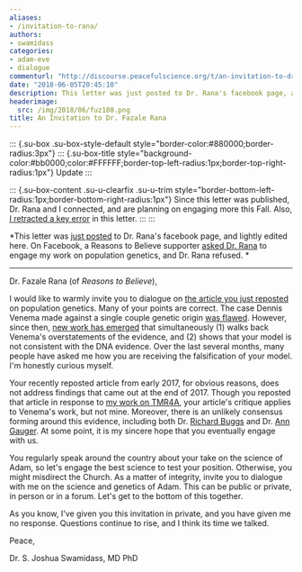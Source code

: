```yaml
---
aliases:
- /invitation-to-rana/
authors:
- swamidass
categories:
- adam-eve
- dialogue
commenturl: "http://discourse.peacefulscience.org/t/an-invitation-to-dr-fazale-rana/332"
date: "2018-06-05T20:45:10"
description: This letter was just posted to Dr. Rana's facebook page, and lightly edited here. On Facebook, a Reasons to Believe supporter asked Dr. Rana to engage my work on population genetics, and Dr. Rana refused.  Dr. Fazale Rana (of Reasons to Believe), I would like to warmly invite you to dialogue on the article you \[...\]
headerimage:
  src: /img/2018/06/fuz180.png
title: An Invitation to Dr. Fazale Rana
---
```


::: {.su-box .su-box-style-default style="border-color:#880000;border-radius:3px"}
::: {.su-box-title style="background-color:#bb0000;color:#FFFFFF;border-top-left-radius:1px;border-top-right-radius:1px"}
Update
:::

::: {.su-box-content .su-u-clearfix .su-u-trim style="border-bottom-left-radius:1px;border-bottom-right-radius:1px"}
Since this letter was published, Dr. Rana and I connected, and are planning on engaging more this Fall. Also, [I retracted a key error](https://peacefulscience.org/assess-rtb-model/) in this letter.
:::
:::

*This letter was [just posted](https://www.facebook.com/fuzrana/posts/10216287239284425) to Dr. Rana's facebook page, and lightly edited here. On Facebook, a Reasons to Believe supporter [asked Dr. Rana](https://www.facebook.com/fuzrana/posts/10216243490870742) to engage my work on population genetics, and Dr. Rana refused. *

------------------------------------------------------------------------

Dr. Fazale Rana (of *Reasons to Believe*),

I would like to warmly invite you to dialogue on [the article you just reposted](http://www.reasons.org/explore/blogs/the-cells-design/read/the-cells-design/2017/04/26/conservation-biology-studies-elicit-doubts-about-the-first-human-population-size) on population genetics. Many of your points are correct. The case Dennis Venema made against a single couple genetic origin [was flawed](https://evolutionnews.org/2018/05/discussion-is-over-on-adam-and-the-genome-former-biologos-fellow-backs-down/). However, since then, [new work has emerged](https://discourse.peacefulscience.org/t/heliocentric-certainty-against-a-bottleneck-of-two/61) that simultaneously (1) walks back Venema's overstatements of the evidence, and (2) shows that your model is not consistent with the DNA evidence. Over the last several months, many people have asked me how you are receiving the falsification of your model. I'm honestly curious myself.

Your recently reposted article from early 2017, for obvious reasons, does not address findings that came out at the end of 2017. Though you reposted that article in response to [my work on TMR4A](https://discourse.peacefulscience.org/t/heliocentric-certainty-against-a-bottleneck-of-two/61), your article's critique applies to Venema's work, but not mine. Moreover, there is an unlikely consensus forming around this evidence, including both Dr. [Richard Buggs](https://natureecoevocommunity.nature.com/users/24561-richard-buggs/posts/32171-adam-and-eve-lessons-learned) and Dr. [Ann Gauger](https://evolutionnews.org/2018/03/is-there-a-first-human-couple-in-our-past-new-evidence-and-arguments/). At some point, it is my sincere hope that you eventually engage with us.

You regularly speak around the country about your take on the science of Adam, so let's engage the best science to test your position. Otherwise, you might misdirect the Church. As a matter of integrity, invite you to dialogue with me on the science and genetics of Adam. This can be public or private, in person or in a forum. Let's get to the bottom of this together.

As you know, I've given you this invitation in private, and you have given me no response. Questions continue to rise, and I think its time we talked.

Peace,

Dr. S. Joshua Swamidass, MD PhD
